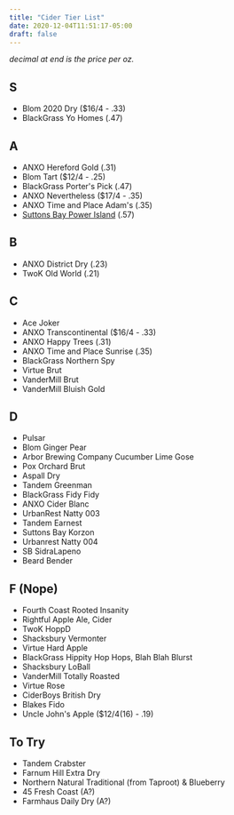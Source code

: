 ```yaml
---
title: "Cider Tier List"
date: 2020-12-04T11:51:17-05:00
draft: false
---
```


_decimal at end is the price per oz._

## S
* Blom 2020 Dry ($16/4 - .33)
* BlackGrass Yo Homes (.47)

## A
* ANXO Hereford Gold (.31)
* Blom Tart ($12/4 - .25)
* BlackGrass Porter's Pick (.47)
* ANXO Nevertheless ($17/4 - .35)
* ANXO Time and Place Adam's (.35)
* [Suttons Bay Power Island](https://vinoshipper.com/shop/suttons_bay_ciders/power_island_33112?list=) (.57)

## B
* ANXO District Dry (.23)
* TwoK Old World (.21)

## C
* Ace Joker
* ANXO Transcontinental ($16/4 - .33)
* ANXO Happy Trees (.31)
* ANXO Time and Place Sunrise (.35)
* BlackGrass Northern Spy
* Virtue Brut
* VanderMill Brut
* VanderMill Bluish Gold

## D
* Pulsar
* Blom Ginger Pear
* Arbor Brewing Company Cucumber Lime Gose
* Pox Orchard Brut
* Aspall Dry
* Tandem Greenman
* BlackGrass Fidy Fidy
* ANXO Cider Blanc
* UrbanRest Natty 003
* Tandem Earnest
* Suttons Bay Korzon
* Urbanrest Natty 004
* SB SidraLapeno
* Beard Bender

## F (Nope)
* Fourth Coast Rooted Insanity
* Rightful Apple Ale, Cider
* TwoK HoppD
* Shacksbury Vermonter
* Virtue Hard Apple
* BlackGrass Hippity Hop Hops, Blah Blah Blurst
* Shacksbury LoBall
* VanderMill Totally Roasted
* Virtue Rose
* CiderBoys British Dry
* Blakes Fido
* Uncle John's Apple ($12/4(16) - .19)

## To Try
* Tandem Crabster
* Farnum Hill Extra Dry
* Northern Natural Traditional (from Taproot) & Blueberry
* 45 Fresh Coast (A?)
* Farmhaus Daily Dry (A?)
